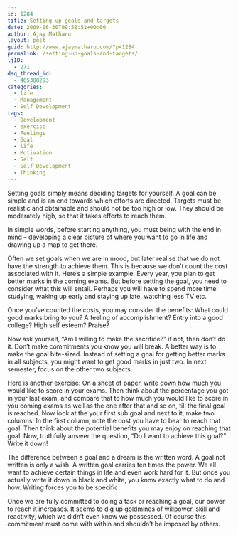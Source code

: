 ```yaml
---
id: 1284
title: Setting up goals and targets
date: 2009-06-30T09:58:51+00:00
author: Ajay Matharu
layout: post
guid: http://www.ajaymatharu.com/?p=1284
permalink: /setting-up-goals-and-targets/
ljID:
  - 271
dsq_thread_id:
  - 465388293
categories:
  - life
  - Management
  - Self Development
tags:
  - Development
  - exercise
  - Feelings
  - Goal
  - life
  - Motivation
  - Self
  - Self Development
  - Thinking
---
```

<p class="MsoNormal">
  Setting goals simply means deciding targets for yourself. A goal can be simple and is an end towards which efforts are directed. Targets must be realistic and obtainable and should not be too high or low. They should be moderately high, so that it takes efforts to reach them.
</p>

<p class="MsoNormal">
  In simple words, before starting anything, you must being with the end in mind – developing a clear picture of where you want to go in life and drawing up a map to get there.
</p>

<p class="MsoNormal">
  Often we set goals when we are in mood, but later realise that we do not have the strength to achieve them. This is because we don’t count the cost associated with it. Here’s a simple example: Every year, you plan to get better marks in the coming exams. But before setting the goal, you need to consider what this will entail. Perhaps you will have to spend more time studying, waking up early and staying up late, watching less TV etc.
</p>

<p class="MsoNormal">
  Once you’ve counted the costs, you may consider the benefits:<span> </span>What could good marks bring to you? A feeling of accomplishment? Entry into a good college? High self esteem? Praise?
</p>

<p class="MsoNormal">
  Now ask yourself, “Am I willing to make the sacrifice?” if not, then don’t do it. Don’t make commitments you know you will break. A better way is to make the goal bite-sized. Instead of setting a goal for getting better marks in all subjects, you might want to get good marks in just two. In next semester, focus on the other two subjects.
</p>

<p class="MsoNormal">
  <span> </span>Here is another exercise: On a sheet of paper, write down how much you would like to score in your exams. Then think about the percentage you got in your last exam, and compare that to how much you would like to score in you coming exams as well as the one after that and so on, till the final goal is reached. Now look at the your first sub goal and next to it, make two columns: In the first column, note the cost you have to bear to reach that goal. Then think about the potential benefits you may enjoy on reaching that goal. Now, truthfully answer the question, “Do I want to achieve this goal?” Write it down!
</p>

<p class="MsoNormal">
  The difference between a goal and a dream is the written word. A goal not written is only a wish. A written goal carries ten times the power. We all want to achieve certain things in life and even work hard for it. But once you actually write it down in black and white, you know exactly what to do and how. Writing forces you to be specific.
</p>

<p class="MsoNormal">
  Once we are fully committed to doing a task or reaching a goal, our power to reach it increases. It seems to dig up goldmines of willpower, skill and reactivity, which we didn’t even know we possessed. Of course this commitment must come with within and shouldn’t be imposed by others.
</p>